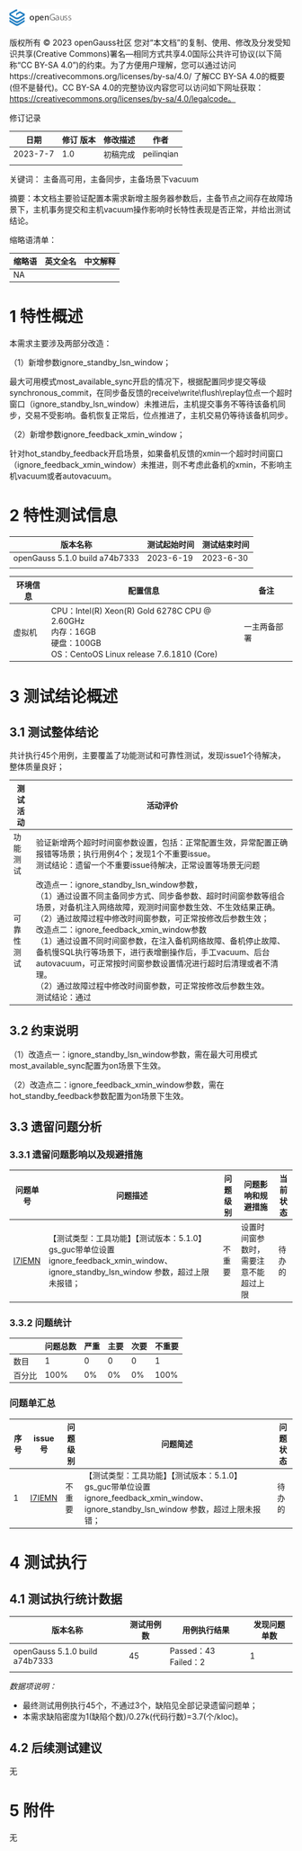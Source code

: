 ![avatar](../../../images/openGauss.png)

版权所有 © 2023  openGauss社区
您对“本文档”的复制、使用、修改及分发受知识共享(Creative Commons)署名—相同方式共享4.0国际公共许可协议(以下简称“CC BY-SA 4.0”)的约束。为了方便用户理解，您可以通过访问https://creativecommons.org/licenses/by-sa/4.0/ 了解CC BY-SA 4.0的概要 (但不是替代)。CC BY-SA 4.0的完整协议内容您可以访问如下网址获取：https://creativecommons.org/licenses/by-sa/4.0/legalcode。

修订记录

| 日期     | 修订   版本 | 修改描述 | 作者       |
| -------- | ----------- | -------- | ---------- |
| 2023-7-7 | 1.0         | 初稿完成 | peilinqian |
|          |             |          |            |

关键词： 主备高可用，主备同步，主备场景下vacuum

 

摘要：本文档主要验证配置本需求新增主服务器参数后，主备节点之间存在故障场景下，主机事务提交和主机vacuum操作影响时长特性表现是否正常，并给出测试结论。

 

缩略语清单：

| 缩略语 | 英文全名 | 中文解释 |
| ------ | -------- | -------- |
| NA     |          |          |

# 1     特性概述

本需求主要涉及两部分改造：

（1）新增参数ignore_standby_lsn_window；

最大可用模式most_available_sync开启的情况下，根据配置同步提交等级synchronous_commit，在同步备反馈的receive\write\flush\replay位点一个超时窗口（ignore_standby_lsn_window）未推进后，主机提交事务不等待该备机同步，交易不受影响。备机恢复正常后，位点推进了，主机交易仍等待该备机同步。

（2）新增参数ignore_feedback_xmin_window；

针对hot_standby_feedback开启场景，如果备机反馈的xmin一个超时时间窗口（ignore_feedback_xmin_window）未推进，则不考虑此备机的xmin，不影响主机vacuum或者autovacuum。

# 2     特性测试信息

| 版本名称                       | 测试起始时间 | 测试结束时间 |
| ------------------------------ | ------------ | ------------ |
| openGauss 5.1.0 build a74b7333 | 2023-6-19    | 2023-6-30    |
|                                |              |              |

| 环境信息 | 配置信息                                                     | 备注         |
| -------- | ------------------------------------------------------------ | ------------ |
| 虚拟机   | CPU：Intel(R) Xeon(R) Gold 6278C CPU @ 2.60GHz<br />内存：16GB<br />硬盘：100GB<br />OS：CentoOS Linux release 7.6.1810 (Core) | 一主两备部署 |

# 3     测试结论概述

## 3.1   测试整体结论

共计执行45个用例，主要覆盖了功能测试和可靠性测试，发现issue1个待解决，整体质量良好；

| 测试活动   | 活动评价                                                     |
| ---------- | ------------------------------------------------------------ |
| 功能测试   | 验证新增两个超时时间窗参数设置，包括：正常配置生效，异常配置正确报错等场景；执行用例4个；发现1个不重要issue。<br />测试结论：遗留一个不重要issue待解决，正常设置等场景无问题 |
| 可靠性测试 | 改造点一：ignore_standby_lsn_window参数，<br />（1）通过设置不同主备同步方式、同步备参数、超时时间窗参数等组合场景，对备机注入网络故障，观测时间窗参数生效、不生效结果正确。<br />（2）通过故障过程中修改时间窗参数，可正常按修改后参数生效；<br />改造点二：ignore_feedback_xmin_window参数<br />（1）通过设置不同时间窗参数，在注入备机网络故障、备机停止故障、备机慢SQL执行等场景下，进行表增删操作后，手工vacuum、后台autovacuum，可正常按时间窗参数设置情况进行超时后清理或者不清理。<br />（2）通过故障过程中修改时间窗参数，可正常按修改后参数生效。<br />测试结论：通过 |

## 3.2   约束说明

（1）改造点一：ignore_standby_lsn_window参数，需在最大可用模式most_available_sync配置为on场景下生效。

（2）改造点二：ignore_feedback_xmin_window参数，需在hot_standby_feedback参数配置为on场景下生效。

## 3.3   遗留问题分析

### 3.3.1 遗留问题影响以及规避措施

| 问题单号                                                     | 问题描述                                                     | 问题级别 | 问题影响和规避措施                     | 当前状态 |
| ------------------------------------------------------------ | ------------------------------------------------------------ | -------- | -------------------------------------- | -------- |
| [I7IEMN](https://e.gitee.com/opengaussorg/projects/492431/bugs/table?issue=I7IEMN) | 【测试类型：工具功能】【测试版本：5.1.0】 gs_guc带单位设置ignore_feedback_xmin_window、ignore_standby_lsn_window 参数，超过上限未报错； | 不重要   | 设置时间窗参数时，需要注意不能超过上限 | 待办的   |

### 3.3.2 问题统计

|        | 问题总数 | 严重 | 主要 | 次要 | 不重要 |
| ------ | -------- | ---- | ---- | ---- | ------ |
| 数目   | 1        | 0    | 0    | 0    | 1      |
| 百分比 | 100%     | 0%   | 0%   | 0%   | 100%   |

### 问题单汇总

| 序号 | issue号                                                      | 问题级别 | 问题简述                                                     | 问题状态 |
| ---- | ------------------------------------------------------------ | -------- | ------------------------------------------------------------ | -------- |
| 1    | [I7IEMN](https://e.gitee.com/opengaussorg/projects/492431/bugs/table?issue=I7IEMN) | 不重要   | 【测试类型：工具功能】【测试版本：5.1.0】 gs_guc带单位设置ignore_feedback_xmin_window、ignore_standby_lsn_window 参数，超过上限未报错； | 待办的   |

# 4     测试执行

## 4.1   测试执行统计数据

| 版本名称                       | 测试用例数 | 用例执行结果          | 发现问题单数 |
| ------------------------------ | ---------- | --------------------- | ------------ |
| openGauss 5.1.0 build a74b7333 | 45         | Passed：43  Failed：2 | 1            |
|                                |            |                       |              |

*数据项说明：*

- 最终测试用例执行45个，不通过3个，缺陷见全部记录遗留问题单；
- 本需求缺陷密度为1(缺陷个数)/0.27k(代码行数)=3.7(个/kloc)。

## 4.2   后续测试建议

无

# 5     附件

无 



 

 
